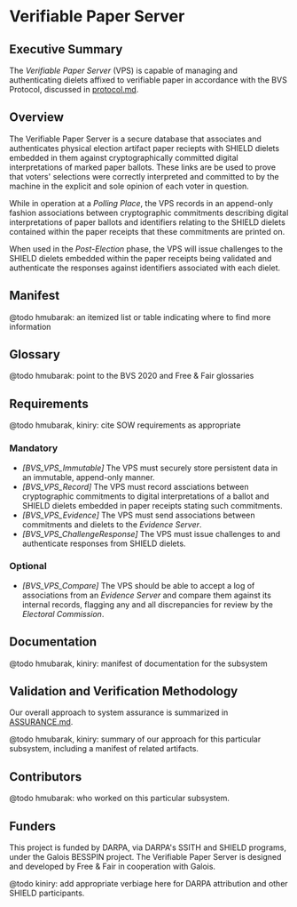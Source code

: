 # Verifiable Paper Server

## Executive Summary

The *Verifiable Paper Server* (VPS) is capable of managing and
authenticating dielets affixed to verifiable paper in accordance with
the BVS Protocol, discussed in [protocol.md](protocol.md).

## Overview

The Verifiable Paper Server is a secure database that associates and
authenticates physical election artifact paper reciepts with SHIELD
dielets embedded in them against cryptographically committed digital
interpretations of marked paper ballots. These links are be used to
prove that voters' selections were correctly interpreted and committed
to by the machine in the explicit and sole opinion of each voter in
question.

While in operation at a *Polling Place*, the VPS records in an
append-only fashion associations between cryptographic commitments
describing digital interpretations of paper ballots and identifiers
relating to the SHIELD dielets contained within the paper receipts
that these commitments are printed on.

When used in the *Post-Election* phase, the VPS will issue challenges
to the SHIELD dielets embedded within the paper receipts being
validated and authenticate the responses against identifiers
associated with each dielet.

## Manifest

@todo hmubarak: an itemized list or table indicating where to find more information

## Glossary

@todo hmubarak: point to the BVS 2020 and Free & Fair glossaries

## Requirements

@todo hmubarak, kiniry: cite SOW requirements as appropriate

### Mandatory

 - *[BVS\_VPS\_Immutable]* The VPS must securely store persistent data in an immutable, append-only manner.
 - *[BVS\_VPS\_Record]* The VPS must record assciations between cryptographic commitments to digital interpretations of a ballot and SHIELD dielets embedded in paper receipts stating such commitments.
 - *[BVS\_VPS\_Evidence]* The VPS must send associations between commitments and dielets to the *Evidence Server*.
 - *[BVS\_VPS\_ChallengeResponse]* The VPS must issue challenges to and authenticate responses from SHIELD dielets.

### Optional

- *[BVS\_VPS\_Compare]* The VPS should be able to accept a log of associations from an *Evidence Server* and compare them against its internal records, flagging any and all discrepancies for review by the *Electoral Commission*.

## Documentation

@todo hmubarak, kiniry: manifest of documentation for the subsystem

## Validation and Verification Methodology

Our overall approach to system assurance is summarized in
[ASSURANCE.md](../ASSURANCE.md).

@todo hmubarak, kiniry: summary of our approach for this particular subsystem, including
a manifest of related artifacts.

## Contributors

@todo hmubarak: who worked on this particular subsystem.

## Funders

This project is funded by DARPA, via DARPA's SSITH and SHIELD programs,
under the Galois BESSPIN project. The Verifiable Paper Server is
designed and developed by Free & Fair in cooperation with Galois.

@todo kiniry: add appropriate verbiage here for DARPA attribution and other
SHIELD participants.